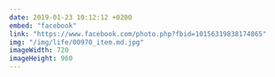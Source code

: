 ```yaml
---
date: 2019-01-23 10:12:12 +0200
embed: "facebook"
link: "https://www.facebook.com/photo.php?fbid=10156319838174865"
img: "/img/life/00970_item.md.jpg"
imageWidth: 720
imageHeight: 960
---
```

